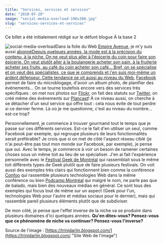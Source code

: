 ```yaml
---
title: "Services, services et services"
date: "2010-07-20"
image: "social-media-overload-196x300.jpg"
slug: "services-services-et-services"
---
```


Ce billet a été initialement rédigé sur le défunt blogue À la base 2

![](images/social-media-overload-196x300.jpg "social-media-overload")Dans la folie du Web [Empire Avenue](https://www.empireavenue.com/eahome "Site Web de Empire Avenue"), je m'y suis aussi [abonnéDepuis quelques années, la mode est à la précision du contenu, à la niche. On ne veut plus aller à l'épicerie du coin pour faire son épicerie. On veut plutôt aller à la boulangerie acheter son pain, à la fruiterie acheter ses fruits, au café du coin acheter son café... Bref, on se spécialise et on veut des spécialistes, ce que je comprends et j'en suis moi-même un ardent défenseur. Cette tendance se vit aussi au niveau du Web.](https://www.empireavenue.com/fhar "Ma page sur Empire Avenue") [Facebook](https://www.facebook.com/fharper "Mon compte sur Facebook") permet de faire du microblogage, d'avoir un album photo, de planifier des événements... On se tourne toutefois encore vers des services très spécifiques : on met nos photos sur [Flickr](https://www.flickr.com/photos/fredericharper/ "Mon compte Flickr"), on fait des statuts sur [Twitter](https://twitter.com/fharper "Mon compte Twitter"), on créé même des événements sur [Plancast](https://plancast.com/fharper "Mon compte sur Plancast")! À ce niveau aussi, on cherche à se détacher d'un seul service qui offre tout : cela nous évite de tout perdre si ce dernier ferme. Là où je me questionne, c'est au niveau du nombre... est-ce trop?

Personnellement, je commence à trouver gourmand tout le temps que je passe sur ces différents services. Est-ce le fait d'en utiliser un seul, comme Facebook par exemple, qui regroupe plusieurs de leurs fonctionnalités serait préférable? Je crois que si on met de côté l'aspect réseau ciblé (je n'ai peut-être pas tout mon monde sur Facebook, par exemple), je pense que oui. Avec le temps, je commence à voir un besoin de ramener certaines choses sous un même toit au lieu de se spécialiser. J'en ai fait l'expérience personnelle avec le [Festival Geek de Montréal](https://geekfestmtl.com "Site Web du Festival Geek de Montréal") qui rassemblait sous le même toit différents types de Geek plutôt que de faire plusieurs festivals. On voit aussi des exemples très clairs qui fonctionnent bien comme la conférence [Confoo](https://confoo.ca "Site Web de la conférence Confoo") qui rassemble plusieurs technologies Web dans la même conférence ou bien [Podcamp Montréal](https://podcampmontreal.org/ "Site Web de Podcamp Montréal") qui malgré le nom, ne parle pas que de balado, mais bien des nouveaux médias en général. Ce sont tous des exemples qui focus tout de même sur un aspect (Geek pour l'un, technologies Web pour l'autre et médias sociaux pour le dernier), mais qui rassemble pareil plusieurs éléments plutôt que de subdiviser.

De mon côté, je pense que l'effet inverse de la niche va se produire dans plusieurs domaines d'ici quelques années. **Qu'en dites-vous? Pensez-vous que ce phénomène de niche va continuer? Pensez-vous l'inverse?**

Source de l'image : [https://trinidarlin.blogspot.com/](https://trinidarlin.blogspot.com/ "Site Web de l'image")
